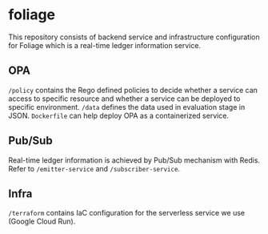 # foliage
This repository consists of backend service and infrastructure configuration for Foliage which is a real-time ledger information service.

## OPA
`/policy` contains the Rego defined policies to decide whether a service can access to specific resource and whether a service can be deployed to specific environment.
`/data` defines the data used in evaluation stage in JSON.
`Dockerfile` can help deploy OPA as a containerized service.

## Pub/Sub
Real-time ledger information is achieved by Pub/Sub mechanism with Redis. Refer to `/emitter-service` and `/subscriber-service`.

## Infra
`/terraform` contains IaC configuration for the serverless service we use (Google Cloud Run).
